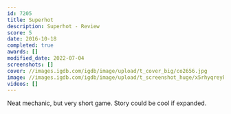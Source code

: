 ```yaml
---
id: 7205
title: Superhot
description: Superhot - Review
score: 5
date: 2016-10-18
completed: true
awards: []
modified_date: 2022-07-04
screenshots: []
cover: //images.igdb.com/igdb/image/upload/t_cover_big/co2656.jpg
image: //images.igdb.com/igdb/image/upload/t_screenshot_huge/x5rhyqreyktajtvzg91t.jpg
videos: []
---
```

Neat mechanic, but very short game. Story could be cool if expanded.